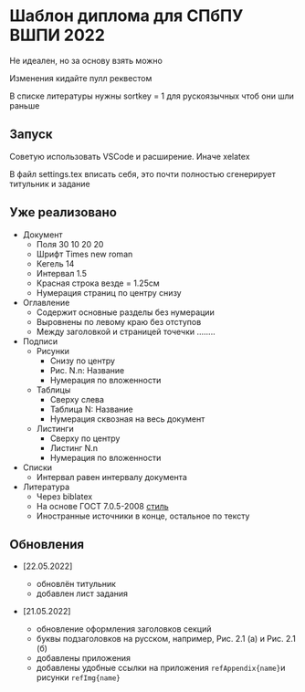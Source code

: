 # Шаблон диплома для СПбПУ ВШПИ 2022

Не идеален, но за основу взять можно

Изменения кидайте пулл реквестом

В списке литературы нужны sortkey = 1 для рускоязычных чтоб они шли раньше 


## Запуск 
Советую использовать VSCode и расширение. Иначе xelatex

В файл settings.tex вписать себя, это почти полностью сгенерирует титульник и задание

## Уже реализовано 
* Документ
  * Поля 30 10 20 20
  * Шрифт Times new roman
  * Кегель 14
  * Интервал 1.5
  * Красная строка везде = 1.25см
  * Нумерация страниц по центру снизу
* Оглавление
  * Содержит основные разделы без нумерации
  * Выровнены по левому краю без отступов
  * Между заголовкой и страницей точечки ........
* Подписи
  * Рисунки  
    * Снизу по центру
    * Рис. N.n: Название
    * Нумерация по вложенности
  * Таблицы
    * Сверху слева
    * Таблица N: Название 
    * Нумерация сквозная на весь документ
  * Листинги
    * Сверху по центру 
    * Листинг N.n
    * Нумерация по вложенности
* Списки
  * Интервал равен интервалу документа
* Литература
  * Через biblatex 
  * На основе ГОСТ 7.0.5-2008 [стиль](https://github.com/odomanov/biblatex-gost/)
  * Иностранные источники в конце, остальное по тексту


## Обновления

- [22.05.2022]
  - обновлён титульник
  - добавлен лист задания

- [21.05.2022]
  - обновление оформления заголовков секций
  - буквы подзаголовков на русском, например, Рис. 2.1 (а) и Рис. 2.1 (б)
  - добавлены приложения 
  - добавлены удобные ссылки на приложения `refAppendix{name}`и рисунки `refImg{name}`
